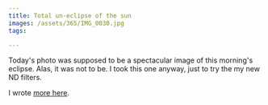 ```yaml
---
title: Total un-eclipse of the sun
images: /assets/365/IMG_0030.jpg
tags:

---
```

Today's photo was supposed to be a spectacular image of this morning's eclipse. Alas, it was not to be. I took this one anyway, just to try the my new ND filters.

I wrote [more here](/diary/partial-solar-eclipse).